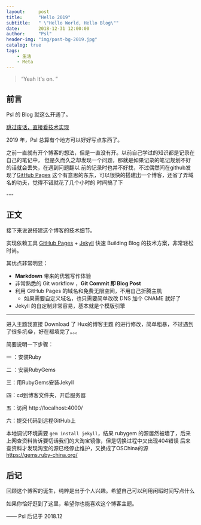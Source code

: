 ```yaml
---
layout:     post
title:      "Hello 2019"
subtitle:   " \"Hello World, Hello Blog\""
date:       2018-12-31 12:00:00
author:     "Psl"
header-img: "img/post-bg-2019.jpg"
catalog: true
tags:
    - 生活
    - Meta
---
```


> “Yeah It's on. ”


## 前言

Psl 的 Blog 就这么开通了。

[跳过废话，直接看技术实现 ](#build) 



2019 年，Psl 总算有个地方可以好好写点东西了。


之前一直就有开个博客的想法，但是一直没有开。以前自己学过的知识都是记录在自己的笔记中，
但是久而久之却发现一个问题，那就是如果记录的笔记规划不好的话就会丢失，在遇到问题翻以
前的记录时也并不好找，不过偶然间在github发现了[GitHub Pages](https://pages.github.com/) 
这个有意思的东东，可以很快的搭建出一个博客，还省了弄域名的功夫，觉得不错就花了几个小时的
时间搞了下

<p id = "build"></p>
---

## 正文

接下来说说搭建这个博客的技术细节。  

实现依赖工具 [GitHub Pages](https://pages.github.com/) + [Jekyll](http://jekyllrb.com/) 快速 Building Blog 的技术方案，非常轻松时尚。

其优点非常明显：

* **Markdown** 带来的优雅写作体验
* 非常熟悉的 Git workflow ，**Git Commit 即 Blog Post**
* 利用 GitHub Pages 的域名和免费无限空间，不用自己折腾主机
	* 如果需要自定义域名，也只需要简单改改 DNS 加个 CNAME 就好了 
* Jekyll 的自定制非常容易，基本就是个模版引擎

---
进入主题我直接 Download 了 Hux的博客主题 的进行修改，简单粗暴，不过遇到了很多坑😂，好在都填完了。。。

简要说明一下步骤：

一 ：安装Ruby

二 ：安装RubyGems

三：用RubyGems安装Jekyll

四：cd到博客文件夹，开启服务器

五：访问 http://localhost:4000/

六：提交代码到远程GitHub上

本地调试环境需要 ```gem install jekyll```，结果 rubygem 的源居然被墙了，后来上网查资料告诉要切话我们的大淘宝镜像，但是切换过程中又出现404错误
后来查资料才发现淘宝的源已经停止维护，又换成了OSChina的源 https://gems.ruby-china.org/

## 后记

回顾这个博客的诞生，纯粹是出于个人兴趣。希望自己可以利用闲暇时间写点什么

如果你恰好逛到了这里，希望你也能喜欢这个博客主题。

—— Psl 后记于 2018.12


